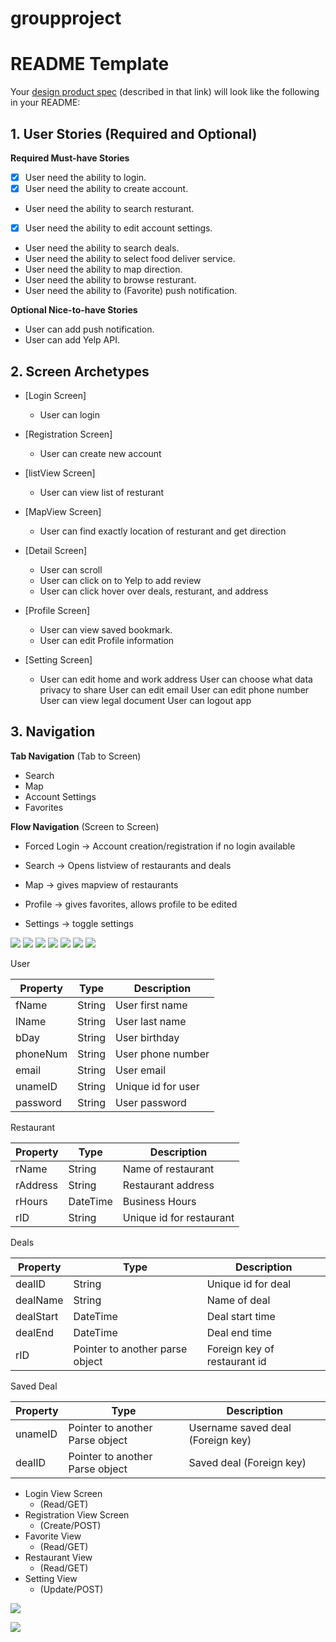 # groupproject
# README Template

Your [design product spec](https://hackmd.io/s/H1wGpVUh7) (described in that link) will look like the following in your README:

## 1. User Stories (Required and Optional)

**Required Must-have Stories**

 - [x] User need the ability to login.
 - [x] User need the ability to create account.
 * User need the ability to search resturant.
 - [x] User need the ability to edit account settings.
 * User need the ability to search deals.
 * User need the ability to select food deliver service.
 * User need the ability to map direction.
 * User need the ability to browse resturant.
 *  User need the ability to (Favorite) push notification.

**Optional Nice-to-have Stories**

 * User can add push notification.
 * User can add Yelp API.
 

## 2. Screen Archetypes

 * [Login Screen]
   * User can login
   
 * [Registration Screen]
   * User can create new account
   
 * [listView Screen]
   * User can view list of resturant
   
 * [MapView Screen]
   * User can find exactly location of resturant and get direction
   
 * [Detail Screen]
   * User can scroll 
   * User can click on to Yelp to add review
   * User can click hover over deals, resturant, and address
  
* [Profile Screen]
  * User can view saved bookmark.
  * User can edit Profile information
  
* [Setting Screen]
   * User can edit home and work address
   User can choose what data privacy to share
   User can edit email
   User can edit phone number
   User can view legal document
   User can logout app

 
## 3. Navigation
**Tab Navigation** (Tab to Screen)

 * Search
 * Map
 * Account Settings
 * Favorites

**Flow Navigation** (Screen to Screen)

 * Forced Login -> Account creation/registration if no login available
  
 * Search -> Opens listview of restaurants and deals
   
 * Map -> gives mapview of restaurants
   
 * Profile -> gives favorites, allows profile to be edited
  
 * Settings -> toggle settings
  
<img src="https://github.com/thatsadeal/groupproject/blob/master/LowFiWireframe.jpg"/>
<img src="https://github.com/thatsadeal/groupproject/blob/master/login.png"/>
<img src="https://github.com/thatsadeal/groupproject/blob/master/Screen%20Shot%202019-11-06%20at%206.21.38%20PM.png"/>
<img src="https://github.com/thatsadeal/groupproject/blob/master/Screen%20Shot%202019-11-06%20at%206.21.00%20PM.png"/>
<img src="https://github.com/thatsadeal/groupproject/blob/master/Screen%20Shot%202019-11-06%20at%206.21.10%20PM.png"/>
<img src="https://github.com/thatsadeal/groupproject/blob/master/Screen%20Shot%202019-11-06%20at%206.21.19%20PM.png"/>
<img src="https://github.com/thatsadeal/groupproject/blob/master/Screen%20Shot%202019-11-06%20at%206.21.26%20PM.png"/>

User

|Property|Type|Description|
|---------|------|----------------|
|fName|String|User first name| 
|lName|String|User last name|
|bDay|String|User birthday|
|phoneNum|String|User phone number|
|email|String|User email|
|unameID|String|Unique id for user| 
|password|String|User password| 

Restaurant 

|Property|Type|Description|
|---------|---------|-------------------------|
|rName|String|Name of restaurant| 
|rAddress|String|Restaurant address|
|rHours|DateTime|Business Hours|
|rID|String|Unique id for restaurant| 

Deals

|Property|Type|Description|
|---------|---------|------------------------------------|
|dealID|String|Unique id for deal|
|dealName|String|Name of deal| 
|dealStart|DateTime|Deal start time| 
|dealEnd|DateTime|Deal end time| 
|rID|Pointer to another parse object|Foreign key of restaurant id|

Saved Deal 

|Property|Type|Description|
|---------|---------|-------------------------------------|
|unameID|Pointer to another Parse object|Username saved deal (Foreign key)|
|dealID|Pointer to another Parse object|Saved deal (Foreign key)|

* Login View Screen
  * (Read/GET)
* Registration View Screen
  * (Create/POST)
* Favorite View
  * (Read/GET)
* Restaurant View
  * (Read/GET) 
* Setting View  
  * (Update/POST)


![](milestone_1.gif)

![](milestone_2.gif)
